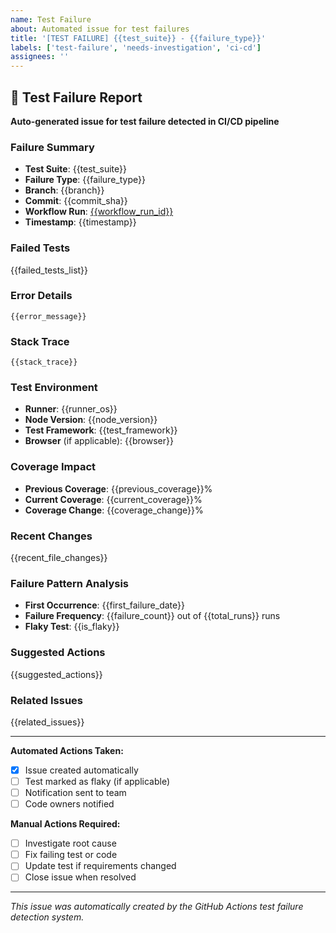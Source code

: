 ```yaml
---
name: Test Failure
about: Automated issue for test failures
title: '[TEST FAILURE] {{test_suite}} - {{failure_type}}'
labels: ['test-failure', 'needs-investigation', 'ci-cd']
assignees: ''
---
```


## 🔴 Test Failure Report

**Auto-generated issue for test failure detected in CI/CD pipeline**

### **Failure Summary**
- **Test Suite**: {{test_suite}}
- **Failure Type**: {{failure_type}}
- **Branch**: {{branch}}
- **Commit**: {{commit_sha}}
- **Workflow Run**: [{{workflow_run_id}}]({{workflow_run_url}})
- **Timestamp**: {{timestamp}}

### **Failed Tests**
{{failed_tests_list}}

### **Error Details**
```
{{error_message}}
```

### **Stack Trace**
```
{{stack_trace}}
```

### **Test Environment**
- **Runner**: {{runner_os}}
- **Node Version**: {{node_version}}
- **Test Framework**: {{test_framework}}
- **Browser** (if applicable): {{browser}}

### **Coverage Impact**
- **Previous Coverage**: {{previous_coverage}}%
- **Current Coverage**: {{current_coverage}}%
- **Coverage Change**: {{coverage_change}}%

### **Recent Changes**
{{recent_file_changes}}

### **Failure Pattern Analysis**
- **First Occurrence**: {{first_failure_date}}
- **Failure Frequency**: {{failure_count}} out of {{total_runs}} runs
- **Flaky Test**: {{is_flaky}}

### **Suggested Actions**
{{suggested_actions}}

### **Related Issues**
{{related_issues}}

---

**Automated Actions Taken:**
- [x] Issue created automatically
- [ ] Test marked as flaky (if applicable)
- [ ] Notification sent to team
- [ ] Code owners notified

**Manual Actions Required:**
- [ ] Investigate root cause
- [ ] Fix failing test or code
- [ ] Update test if requirements changed
- [ ] Close issue when resolved

---

*This issue was automatically created by the GitHub Actions test failure detection system.*